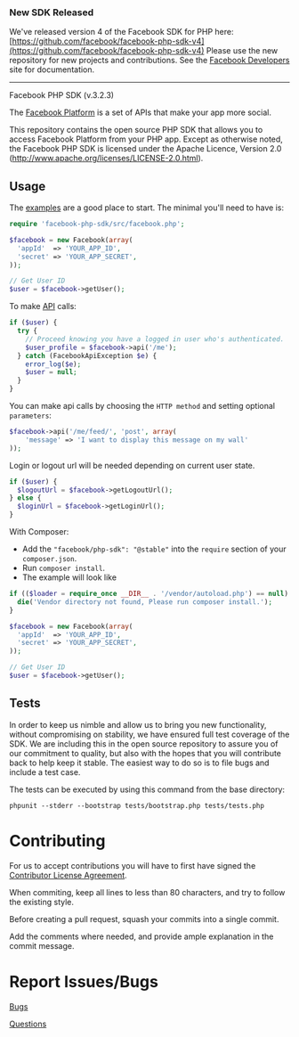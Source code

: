 ### New SDK Released

We've released version 4 of the Facebook SDK for PHP here: [https://github.com/facebook/facebook-php-sdk-v4](https://github.com/facebook/facebook-php-sdk-v4)
Please use the new repository for new projects and contributions.
See the [Facebook Developers](https://developers.facebook.com/docs/php/) site
 for documentation.

-----

Facebook PHP SDK (v.3.2.3)

The [Facebook Platform](http://developers.facebook.com/) is
a set of APIs that make your app more social.

This repository contains the open source PHP SDK that allows you to
access Facebook Platform from your PHP app. Except as otherwise noted,
the Facebook PHP SDK is licensed under the Apache Licence, Version 2.0
(http://www.apache.org/licenses/LICENSE-2.0.html).


Usage
-----

The [examples][examples] are a good place to start. The minimal you'll need to
have is:
```php
require 'facebook-php-sdk/src/facebook.php';

$facebook = new Facebook(array(
  'appId'  => 'YOUR_APP_ID',
  'secret' => 'YOUR_APP_SECRET',
));

// Get User ID
$user = $facebook->getUser();
```

To make [API][API] calls:
```php
if ($user) {
  try {
    // Proceed knowing you have a logged in user who's authenticated.
    $user_profile = $facebook->api('/me');
  } catch (FacebookApiException $e) {
    error_log($e);
    $user = null;
  }
}
```

You can make api calls by choosing the `HTTP method` and setting optional `parameters`:
```php
$facebook->api('/me/feed/', 'post', array(
	'message' => 'I want to display this message on my wall'
));
```


Login or logout url will be needed depending on current user state.
```php
if ($user) {
  $logoutUrl = $facebook->getLogoutUrl();
} else {
  $loginUrl = $facebook->getLoginUrl();
}
```

With Composer:

- Add the `"facebook/php-sdk": "@stable"` into the `require` section of your `composer.json`.
- Run `composer install`.
- The example will look like

```php
if (($loader = require_once __DIR__ . '/vendor/autoload.php') == null)  {
  die('Vendor directory not found, Please run composer install.');
}

$facebook = new Facebook(array(
  'appId'  => 'YOUR_APP_ID',
  'secret' => 'YOUR_APP_SECRET',
));

// Get User ID
$user = $facebook->getUser();
```

[examples]: /examples/example.php
[API]: http://developers.facebook.com/docs/api

Tests
-----

In order to keep us nimble and allow us to bring you new functionality, without
compromising on stability, we have ensured full test coverage of the SDK.
We are including this in the open source repository to assure you of our
commitment to quality, but also with the hopes that you will contribute back to
help keep it stable. The easiest way to do so is to file bugs and include a
test case.

The tests can be executed by using this command from the base directory:

    phpunit --stderr --bootstrap tests/bootstrap.php tests/tests.php


Contributing
===========
For us to accept contributions you will have to first have signed the
[Contributor License Agreement](https://developers.facebook.com/opensource/cla).

When commiting, keep all lines to less than 80 characters, and try to
follow the existing style.

Before creating a pull request, squash your commits into a single commit.

Add the comments where needed, and provide ample explanation in the
commit message.


Report Issues/Bugs
===============
[Bugs](https://developers.facebook.com/bugs)

[Questions](http://facebook.stackoverflow.com)
